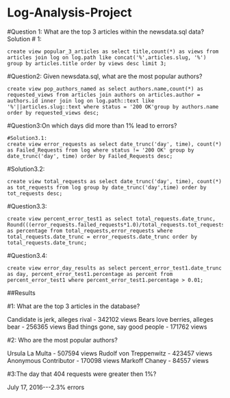 # Log-Analysis-Project

#Question 1:  What are the top 3 articles within the newsdata.sql data?
Solution # 1:

```psql
create view popular_3_articles as select title,count(*) as views from articles join log on log.path like concat('%',articles.slug, '%') group by articles.title order by views desc limit 3;
```

#Question2: Given newsdata.sql, what are the most popular authors?
```psql
create view pop_authors_named as select authors.name,count(*) as requested_views from articles join authors on articles.author = authors.id inner join log on log.path::text like '%'||articles.slug::text where status = '200 OK'group by authors.name order by requested_views desc;
```

#Question3:On which days did more than 1% lead to errors?
```psql
#Solution3.1:
create view error_requests as select date_trunc('day', time), count(*) as Failed_Requests from log where status != '200 OK' group by date_trunc('day', time) order by Failed_Requests desc;
```
#Solution3.2:
```psql
create view total_requests as select date_trunc('day', time), count(*) as tot_requests from log group by date_trunc('day',time) order by tot_requests desc;
```
#Question3.3:
```psql
create view percent_error_test1 as select total_requests.date_trunc, Round(((error_requests.failed_requests*1.0)/total_requests.tot_requests),3) as percentage from total_requests,error_requests where total_requests.date_trunc = error_requests.date_trunc order by total_requests.date_trunc;
```
#Question3.4:
```psql
create view error_day_results as select percent_error_test1.date_trunc as day, percent_error_test1.percentage as percent from percent_error_test1 where percent_error_test1.percentage > 0.01;
```
##Results

#1: What are the top 3 articles in the database?

 Candidate is jerk, alleges rival - 342102 views
 Bears love berries, alleges bear - 256365 views
 Bad things gone, say good people - 171762 views

#2: Who are the most popular authors?

 Ursula La Multa - 507594 views
 Rudolf von Treppenwitz - 423457 views
 Anonymous Contributor - 170098 views
 Markoff Chaney - 84557 views

#3:The day that 404 requests were greater then 1%?

July 17, 2016---2.3% errors
